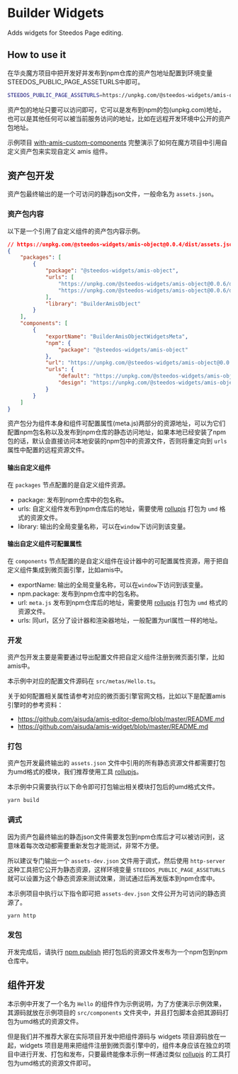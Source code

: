 # Builder Widgets

Adds widgets for Steedos Page editing.

## How to use it

在华炎魔方项目中把开发好并发布到npm仓库的资产包地址配置到环境变量STEEDOS_PUBLIC_PAGE_ASSETURLS中即可。

```bash
STEEDOS_PUBLIC_PAGE_ASSETURLS=https://unpkg.com/@steedos-widgets/amis-object@0.0.4/dist/assets.json
```

资产包的地址只要可以访问即可，它可以是发布到npm的包(unpkg.com)地址，也可以是其他任何可以被当前服务访问的地址，比如在远程开发环境中公开的资产包地址。

示例项目 [with-amis-custom-components](https://github.com/steedos/steedos-amis-objects/tree/main/with-amis-custom-components) 完整演示了如何在魔方项目中引用自定义资产包来实现自定义 amis 组件。

## 资产包开发

资产包最终输出的是一个可访问的静态json文件，一般命名为 `assets.json`。

### 资产包内容

以下是一个引用了自定义组件的资产包内容示例。

```json
// https://unpkg.com/@steedos-widgets/amis-object@0.0.4/dist/assets.json
{
    "packages": [
        {
            "package": "@steedos-widgets/amis-object",
            "urls": [
                "https://unpkg.com/@steedos-widgets/amis-object@0.0.6/dist/amis-object.umd.min.js",
                "https://unpkg.com/@steedos-widgets/amis-object@0.0.6/dist/amis-object.umd.css"
            ],
            "library": "BuilderAmisObject"
        }
    ],
    "components": [
        {
            "exportName": "BuilderAmisObjectWidgetsMeta",
            "npm": {
                "package": "@steedos-widgets/amis-object"
            },
            "url": "https://unpkg.com/@steedos-widgets/amis-object@0.0.6/dist/meta.js",
            "urls": {
                "default": "https://unpkg.com/@steedos-widgets/amis-object@0.0.6/dist/meta.js",
                "design": "https://unpkg.com/@steedos-widgets/amis-object@0.0.6/dist/meta.js"
            }
        }
    ]
}
```

资产包分为组件本身和组件可配置属性(meta.js)两部分的资源地址，可以为它们配置npm包名称以及发布到npm仓库的静态访问地址，如果本地已经安装了npm包的话，默认会直接访问本地安装的npm包中的资源文件，否则将重定向到 `urls` 属性中配置的远程资源文件。

#### 输出自定义组件

在 `packages` 节点配置的是自定义组件资源。
- package: 发布到npm仓库中的包名称。
- urls: 自定义组件发布到npm仓库后的地址，需要使用 [rollupjs](https://rollupjs.org/) 打包为 `umd` 格式的资源文件。
- library: 输出的全局变量名称，可以在`window`下访问到该变量。

#### 输出自定义组件可配置属性

在 `components` 节点配置的是自定义组件在设计器中的可配置属性资源，用于把自定义组件集成到微页面引擎，比如amis中。
- exportName: 输出的全局变量名称，可以在`window`下访问到该变量。
- npm.package: 发布到npm仓库中的包名称。
- url: `meta.js` 发布到npm仓库后的地址，需要使用 [rollupjs](https://rollupjs.org/) 打包为 `umd` 格式的资源文件。
- urls: 同url，区分了设计器和渲染器地址，一般配置为url属性一样的地址。

### 开发

资产包开发主要是需要通过导出配置文件把自定义组件注册到微页面引擎，比如amis中。

本示例中对应的配置文件源码在 `src/metas/Hello.ts`。

关于如何配置相关属性请参考对应的微页面引擎官网文档，比如以下是配置amis引擎时的参考资料：

- https://github.com/aisuda/amis-editor-demo/blob/master/README.md
- https://github.com/aisuda/amis-widget/blob/master/README.md

### 打包

资产包开发最终输出的 `assets.json` 文件中引用的所有静态资源文件都需要打包为umd格式的模块，我们推荐使用工具 [rollupjs](https://rollupjs.org/)。

本示例中只需要执行以下命令即可打包输出相关模块打包后的umd格式文件。

```bash
yarn build
```

### 调式

因为资产包最终输出的静态json文件需要发包到npm仓库后才可以被访问到，这意味着每次改动都需要重新发包才能测试，非常不方便。

所以建议专门输出一个 `assets-dev.json` 文件用于调式，然后使用 `http-server` 这种工具把它公开为静态资源，这样环境变量 `STEEDOS_PUBLIC_PAGE_ASSETURLS` 就可以设置为这个静态资源来测试效果，测试通过后再发版本到npm仓库中。

本示例项目中执行以下指令即可把 `assets-dev.json` 文件公开为可访问的静态资源了。

```bash
yarn http
```

### 发包

开发完成后，请执行 [npm publish](https://docs.npmjs.com/cli/v8/commands/npm-publish) 把打包后的资源文件发布为一个npm包到npm仓库中。

## 组件开发

本示例中开发了一个名为 `Hello` 的组件作为示例说明，为了方便演示示例效果，其源码就放在示例项目的 `src/components` 文件夹中，并且打包脚本会把其源码打包为umd格式的资源文件。

但是我们并不推荐大家在实际项目开发中把组件源码与 widgets 项目源码放在一起，widgets 项目是用来把组件注册到微页面引擎中的，组件本身应该在独立的项目中进行开发、打包和发布，只要最终能像本示例一样通过类似 [rollupjs](https://rollupjs.org/) 的工具打包为umd格式的资源文件即可。